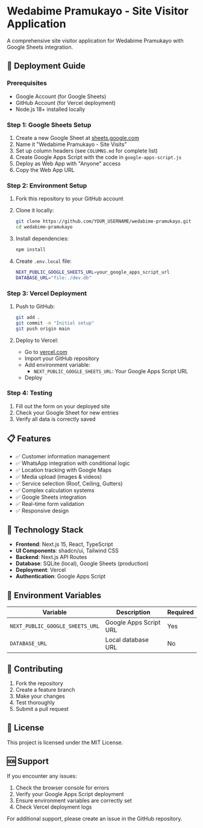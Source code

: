 # Wedabime Pramukayo - Site Visitor Application

A comprehensive site visitor application for Wedabime Pramukayo with Google Sheets integration.

## 🚀 Deployment Guide

### Prerequisites

- Google Account (for Google Sheets)
- GitHub Account (for Vercel deployment)
- Node.js 18+ installed locally

### Step 1: Google Sheets Setup

1. Create a new Google Sheet at [sheets.google.com](https://sheets.google.com)
2. Name it "Wedabime Pramukayo - Site Visits"
3. Set up column headers (see `COLUMNS.md` for complete list)
4. Create Google Apps Script with the code in `google-apps-script.js`
5. Deploy as Web App with "Anyone" access
6. Copy the Web App URL

### Step 2: Environment Setup

1. Fork this repository to your GitHub account
2. Clone it locally:
   ```bash
   git clone https://github.com/YOUR_USERNAME/wedabime-pramukayo.git
   cd wedabime-pramukayo
   ```

3. Install dependencies:
   ```bash
   npm install
   ```

4. Create `.env.local` file:
   ```bash
   NEXT_PUBLIC_GOOGLE_SHEETS_URL=your_google_apps_script_url
   DATABASE_URL="file:./dev.db"
   ```

### Step 3: Vercel Deployment

1. Push to GitHub:
   ```bash
   git add .
   git commit -m "Initial setup"
   git push origin main
   ```

2. Deploy to Vercel:
   - Go to [vercel.com](https://vercel.com)
   - Import your GitHub repository
   - Add environment variable:
     - `NEXT_PUBLIC_GOOGLE_SHEETS_URL`: Your Google Apps Script URL
   - Deploy

### Step 4: Testing

1. Fill out the form on your deployed site
2. Check your Google Sheet for new entries
3. Verify all data is correctly saved

## 📋 Features

- ✅ Customer information management
- ✅ WhatsApp integration with conditional logic
- ✅ Location tracking with Google Maps
- ✅ Media upload (images & videos)
- ✅ Service selection (Roof, Ceiling, Gutters)
- ✅ Complex calculation systems
- ✅ Google Sheets integration
- ✅ Real-time form validation
- ✅ Responsive design

## 🔧 Technology Stack

- **Frontend**: Next.js 15, React, TypeScript
- **UI Components**: shadcn/ui, Tailwind CSS
- **Backend**: Next.js API Routes
- **Database**: SQLite (local), Google Sheets (production)
- **Deployment**: Vercel
- **Authentication**: Google Apps Script

## 📝 Environment Variables

| Variable | Description | Required |
|----------|-------------|----------|
| `NEXT_PUBLIC_GOOGLE_SHEETS_URL` | Google Apps Script URL | Yes |
| `DATABASE_URL` | Local database URL | No |

## 🤝 Contributing

1. Fork the repository
2. Create a feature branch
3. Make your changes
4. Test thoroughly
5. Submit a pull request

## 📄 License

This project is licensed under the MIT License.

## 🆘 Support

If you encounter any issues:
1. Check the browser console for errors
2. Verify your Google Apps Script deployment
3. Ensure environment variables are correctly set
4. Check Vercel deployment logs

For additional support, please create an issue in the GitHub repository.